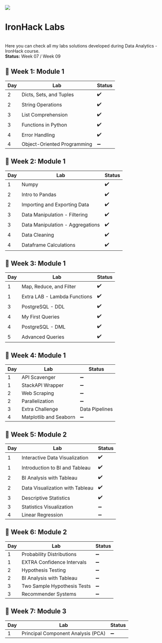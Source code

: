 <img src="https://camo.githubusercontent.com/52d2ff8778b60261533a7dba8dd989c6893a519b/68747470733a2f2f692e696d6775722e636f6d2f315167724e4e772e706e67">

# IronHack Labs

<br>Here you can check all my labs solutions developed during Data Analytics - IronHack course.<br>
<b>Status:</b> Week 07 / Week 09
<br>

## 🚩 Week 1: Module 1

| Day  |  Lab                        |  Status  |
| ---- | ----------------------------|----------|
|  2   | Dicts, Sets, and Tuples     |    ✔️    |
|  2   | String Operations           |    ✔️    |
|  3   | List Comprehension          |    ✔️    |
|  3   | Functions in Python         |    ✔️    |
|  4   | Error Handling              |    ✔️    |
|  4   | Object-Oriented Programming |    ➖    |

## 🚩 Week 2: Module 1

| Day  |  Lab                              |  Status  |
| ---- | ----------------------------      |----------|
|  1   | Numpy                             |    ✔️    |
|  2   | Intro to Pandas                   |    ✔️    |
|  2   | Importing and Exporting Data      |    ✔️    |
|  3   |  Data Manipulation - Filtering    |    ✔️    |
|  3   | Data Manipulation - Aggregations  |    ✔️    |
|  4   | Data Cleaning                     |    ✔️    |
|  4   | Dataframe Calculations            |    ✔️    |

## 🚩 Week 3: Module 1

| Day  |  Lab                              |  Status  |
| ---- | ----------------------------      |----------|
|  1   | Map, Reduce, and Filter           |    ✔️    |
|  1   | Extra LAB - Lambda Functions      |    ✔️    |
|  3   | PostgreSQL - DDL                  |    ✔️    |
|  4   | My First Queries                  |    ✔️    |
|  4   | PostgreSQL - DML                  |    ✔️    |
|  5   | Advanced Queries                  |    ✔️    |

## 🚩 Week 4: Module 1

| Day  |  Lab                              |  Status  |
| ---- | ----------------------------      |----------|
|  1   | API Scavenger                     |    ➖    |
|  1   | StackAPI Wrapper                  |    ➖    |
|  2   | Web Scraping                      |    ➖    |
|  2   | Parallelization                   |    ➖    |
|  3   | Extra Challenge | Data Pipelines  |    ➖    |
|  4   | Matplotlib and Seaborn            |    ➖    |


## 🚩 Week 5: Module 2

| Day  |  Lab                              |  Status  |
| ---- | ----------------------------      |----------|
|  1   | Interactive Data Visualization    |    ✔️    |
|  1   | Introduction to BI and Tableau    |    ✔️    |
|  2   | BI Analysis with Tableau          |    ✔️    |
|  2   | Data Visualization with Tableau   |    ✔️    |
|  3   | Descriptive Statistics            |    ✔️    |
|  3   | Statistics Visualization          |    ➖    |
|  4   | Linear Regression                 |    ➖    |

## 🚩 Week 6: Module 2

| Day  |  Lab                              |  Status  |
| ---- | ----------------------------      |----------|
|  1   | Probability Distributions         |    ➖    |
|  1   | EXTRA Confidence Intervals        |    ➖    |
|  2   | Hypothesis Testing                |    ➖    |
|  2   | BI Analysis with Tableau          |    ➖    |
|  3   | Two Sample Hypothesis Tests       |    ➖    |
|  3   | Recommender Systems               |    ➖    |

## 🚩 Week 7: Module 3

| Day  |  Lab                                |  Status  |
| ---- | ----------------------------        |----------|
|  1   | Principal Component Analysis (PCA)  |    ➖    |

